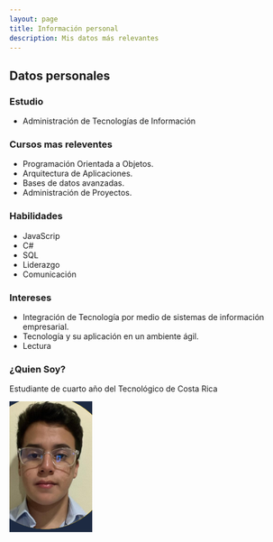 ```yaml
---
layout: page
title: Información personal
description: Mis datos más relevantes
---
```


## Datos personales

### Estudio
* Administración de Tecnologías de Información

### Cursos mas releventes
* Programación Orientada a Objetos.
* Arquitectura de Aplicaciones.
* Bases de datos avanzadas.
* Administración de Proyectos.

### Habilidades
* JavaScrip
* C#
* SQL
* Liderazgo
* Comunicación

### Intereses
* Integración de Tecnología por medio de sistemas de información empresarial.
* Tecnología y su aplicación en un ambiente ágil.
* Lectura

### ¿Quien Soy?
Estudiante de cuarto año del Tecnológico de Costa Rica

![yo](/yo.png)
